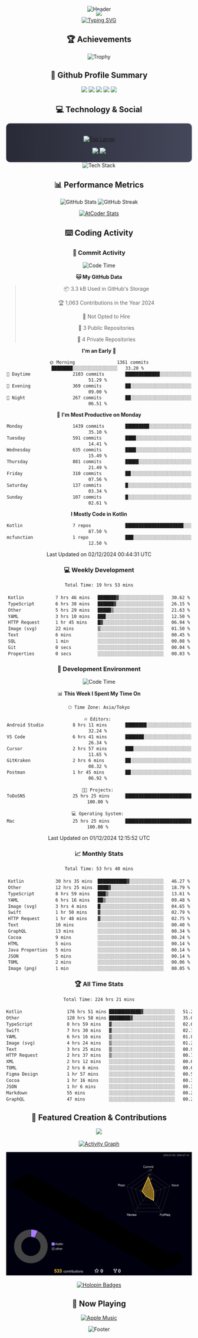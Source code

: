 <div align="center">
  
![Header](https://capsule-render.vercel.app/api?type=waving&color=gradient&customColorList=12&height=300&section=header&text=Welcome%20to%20Batapii's%20Universe&fontSize=50&animation=fadeIn&fontAlignY=40&desc=Android%20Developer%20|%20Kotlin%20LOVE%20)

<div style="margin-top: -20px;">
  <img src="https://readme-typing-svg.herokuapp.com/?lines=Crafting+Android+Experiences;Building+Tomorrow's+Apps+Today;Always+Learning,+Always+Growing&font=Fira%20Code&center=true&width=440&height=45&color=f75c7e&vCenter=true&size=22&pause=1000">
</div>

<a href="https://git.io/typing-svg">
  <img src="https://readme-typing-svg.demolab.com?font=Fira+Code&weight=600&size=28&duration=4000&pause=1000&center=true&vCenter=true&width=800&lines=Hey+there!+I'm+Batapii+%F0%9F%91%8B;Android+Developer+from+Japan+%F0%9F%87%AF%F0%9F%87%B5" alt="Typing SVG" />
</a>

## 🏆 Achievements

![Trophy](https://github-profile-trophy.vercel.app/?username=batapii&theme=onestar&no-frame=true&no-bg=true&column=8&rank=SSS,SS,S,AAA,AA,A,B,C&margin-w=10&margin-h=10)

## 🎯 Github Profile Summary

<div align="center">
  <img src="http://github-profile-summary-cards.vercel.app/api/cards/profile-details?username=batapii&theme=radical" />
  <img src="http://github-profile-summary-cards.vercel.app/api/cards/repos-per-language?username=batapii&theme=radical" />
  <img src="http://github-profile-summary-cards.vercel.app/api/cards/most-commit-language?username=batapii&theme=radical" />
  <img src="http://github-profile-summary-cards.vercel.app/api/cards/stats?username=batapii&theme=radical" />
  <img src="http://github-profile-summary-cards.vercel.app/api/cards/productive-time?username=batapii&theme=radical" />
</div>

## 💻 Technology & Social

<div align="center" style="background: linear-gradient(to right, #282A36, #44475A); padding: 20px; border-radius: 10px;">

[![Top Langs](https://github-readme-stats.vercel.app/api/top-langs/?username=batapii
)](https://github.com/anuraghazra/github-readme-stats)

<div style="margin-top: 15px">
<a href="https://github.com/batapii"><img src="https://img.shields.io/github/followers/batapii?style=for-the-badge&logo=github&label=Follow&color=ff6e96&labelColor=282A36"/></a>
<a href="https://twitter.com/batapii3939"><img src="https://img.shields.io/twitter/follow/batapii?style=for-the-badge&logo=twitter&color=1DA1F2&labelColor=282A36&label= Twitter"/></a>
</div>

</div>

<div align="center">
<img src="https://github-readme-tech-stack.vercel.app/api/cards?title=Tech+Stack&align=center&titleAlign=center&fontSize=20&lineHeight=10&lineCount=4&theme=github_dark&width=800&bg=%230D1117&badge=%23161B22&border=%2321262D&titleColor=%2358A6FF&line1=kotlin%2Ckotlin%2C0095D5%3Bandroid%2Candroid%2C00ff00%3Bjetpackcompose%2Cjetpack%2C4285F4%3B&line2=swift%2Cswift%2CFA7343%3Bfirebase%2Cfirebase%2CFFCA28%3Bgithub%2Cgithub%2C181717%3B&line3=typescript%2Ctypescript%2C3178C6%3Bgraphql%2Cgraphql%2CE10098%3Bsupabase%2Csupabase%2C3FCF8E%3B&line4=gradle%2Cgradle%2C02303A%3Bgitkraken%2Cgitkraken%2C179287%3Bpostman%2Cpostman%2CFF6C37%3B" alt="Tech Stack" />
</div>



## 📊 Performance Metrics

<div align="center">

![GitHub Stats](https://github-readme-stats.vercel.app/api?username=batapii&show_icons=true&theme=radical&hide_border=true&bg_color=0D1117)
![GitHub Streak](https://github-readme-streak-stats.herokuapp.com/?user=batapii&theme=radical&hide_border=true&background=0D1117)

[![AtCoder Stats](https://atcoder-readme-stats.vercel.app/stats/batapii3939?theme=dark&show_history=5&width=495)](https://github.com/iwbc-mzk/atcoder-readme-stats)

</div>

## ⌨️ Coding Activity

### 🌟 Commit Activity
<!--START_SECTION:commit-stats-->
![Code Time](http://img.shields.io/badge/Code%20Time-345%20hrs%2032%20mins-blue)

**🐱 My GitHub Data** 

> 📦 3.3 kB Used in GitHub's Storage 
 > 
> 🏆 1,063 Contributions in the Year 2024
 > 
> 🚫 Not Opted to Hire
 > 
> 📜 3 Public Repositories 
 > 
> 🔑 4 Private Repositories 
 > 
**I'm an Early 🐤** 

```text
🌞 Morning                1361 commits        ████████░░░░░░░░░░░░░░░░░   33.20 % 
🌆 Daytime                2103 commits        █████████████░░░░░░░░░░░░   51.29 % 
🌃 Evening                369 commits         ██░░░░░░░░░░░░░░░░░░░░░░░   09.00 % 
🌙 Night                  267 commits         ██░░░░░░░░░░░░░░░░░░░░░░░   06.51 % 
```
📅 **I'm Most Productive on Monday** 

```text
Monday                   1439 commits        █████████░░░░░░░░░░░░░░░░   35.10 % 
Tuesday                  591 commits         ████░░░░░░░░░░░░░░░░░░░░░   14.41 % 
Wednesday                635 commits         ████░░░░░░░░░░░░░░░░░░░░░   15.49 % 
Thursday                 881 commits         █████░░░░░░░░░░░░░░░░░░░░   21.49 % 
Friday                   310 commits         ██░░░░░░░░░░░░░░░░░░░░░░░   07.56 % 
Saturday                 137 commits         █░░░░░░░░░░░░░░░░░░░░░░░░   03.34 % 
Sunday                   107 commits         █░░░░░░░░░░░░░░░░░░░░░░░░   02.61 % 
```


**I Mostly Code in Kotlin** 

```text
Kotlin                   7 repos             ██████████████████████░░░   87.50 % 
mcfunction               1 repo              ███░░░░░░░░░░░░░░░░░░░░░░   12.50 % 
```




 Last Updated on 02/12/2024 00:44:31 UTC
<!--END_SECTION:commit-stats-->

### 💻 Weekly Development
<!--START_SECTION:wakatime-->

```txt
Total Time: 19 hrs 53 mins

Kotlin            7 hrs 46 mins   ███████▓░░░░░░░░░░░░░░░░░   30.62 %
TypeScript        6 hrs 38 mins   ██████▓░░░░░░░░░░░░░░░░░░   26.15 %
Other             5 hrs 29 mins   █████▒░░░░░░░░░░░░░░░░░░░   21.63 %
YAML              3 hrs 10 mins   ███░░░░░░░░░░░░░░░░░░░░░░   12.50 %
HTTP Request      1 hr 45 mins    █▓░░░░░░░░░░░░░░░░░░░░░░░   06.94 %
Image (svg)       22 mins         ▒░░░░░░░░░░░░░░░░░░░░░░░░   01.50 %
Text              6 mins          ░░░░░░░░░░░░░░░░░░░░░░░░░   00.45 %
SQL               1 min           ░░░░░░░░░░░░░░░░░░░░░░░░░   00.08 %
Git               0 secs          ░░░░░░░░░░░░░░░░░░░░░░░░░   00.04 %
Properties        0 secs          ░░░░░░░░░░░░░░░░░░░░░░░░░   00.03 %
```

<!--END_SECTION:wakatime-->

### 🔨 Development Environment
<!--START_SECTION:dev-stats-->
![Code Time](http://img.shields.io/badge/Code%20Time-345%20hrs%2019%20mins-blue)

📊 **This Week I Spent My Time On** 

```text
🕑︎ Time Zone: Asia/Tokyo

🔥 Editors: 
Android Studio           8 hrs 11 mins       ████████░░░░░░░░░░░░░░░░░   32.24 % 
VS Code                  6 hrs 41 mins       ███████░░░░░░░░░░░░░░░░░░   26.34 % 
Cursor                   2 hrs 57 mins       ███░░░░░░░░░░░░░░░░░░░░░░   11.65 % 
GitKraken                2 hrs 6 mins        ██░░░░░░░░░░░░░░░░░░░░░░░   08.32 % 
Postman                  1 hr 45 mins        ██░░░░░░░░░░░░░░░░░░░░░░░   06.92 % 

🐱‍💻 Projects: 
ToDoSNS                  25 hrs 25 mins      █████████████████████████   100.00 % 

💻 Operating System: 
Mac                      25 hrs 25 mins      █████████████████████████   100.00 % 
```


 Last Updated on 01/12/2024 12:15:52 UTC
<!--END_SECTION:dev-stats-->

### 📈 Monthly Stats
<!--START_SECTION:wakamonth-->

```txt
Total Time: 53 hrs 40 mins

Kotlin            30 hrs 35 mins  ███████████▓░░░░░░░░░░░░░   46.27 %
Other             12 hrs 25 mins  ████▓░░░░░░░░░░░░░░░░░░░░   18.79 %
TypeScript        8 hrs 59 mins   ███▒░░░░░░░░░░░░░░░░░░░░░   13.61 %
YAML              6 hrs 16 mins   ██▒░░░░░░░░░░░░░░░░░░░░░░   09.48 %
Image (svg)       3 hrs 4 mins    █░░░░░░░░░░░░░░░░░░░░░░░░   04.65 %
Swift             1 hr 50 mins    ▓░░░░░░░░░░░░░░░░░░░░░░░░   02.79 %
HTTP Request      1 hr 48 mins    ▓░░░░░░░░░░░░░░░░░░░░░░░░   02.75 %
Text              16 mins         ░░░░░░░░░░░░░░░░░░░░░░░░░   00.40 %
GraphQL           13 mins         ░░░░░░░░░░░░░░░░░░░░░░░░░   00.34 %
Cocoa             9 mins          ░░░░░░░░░░░░░░░░░░░░░░░░░   00.24 %
HTML              5 mins          ░░░░░░░░░░░░░░░░░░░░░░░░░   00.14 %
Java Properties   5 mins          ░░░░░░░░░░░░░░░░░░░░░░░░░   00.14 %
JSON              5 mins          ░░░░░░░░░░░░░░░░░░░░░░░░░   00.14 %
TOML              2 mins          ░░░░░░░░░░░░░░░░░░░░░░░░░   00.06 %
Image (png)       1 min           ░░░░░░░░░░░░░░░░░░░░░░░░░   00.05 %
```

<!--END_SECTION:wakamonth-->

### 🏆 All Time Stats
<!--START_SECTION:wakaalltime-->

```txt
Total Time: 224 hrs 21 mins

Kotlin                 176 hrs 51 mins ████████████▓░░░░░░░░░░░░   51.22 %
Other                  120 hrs 58 mins ████████▓░░░░░░░░░░░░░░░░   35.03 %
TypeScript             8 hrs 59 mins   ▓░░░░░░░░░░░░░░░░░░░░░░░░   02.61 %
Swift                  7 hrs 30 mins   ▓░░░░░░░░░░░░░░░░░░░░░░░░   02.17 %
YAML                   6 hrs 16 mins   ▒░░░░░░░░░░░░░░░░░░░░░░░░   01.82 %
Image (svg)            4 hrs 24 mins   ▒░░░░░░░░░░░░░░░░░░░░░░░░   01.28 %
Text                   3 hrs 25 mins   ▒░░░░░░░░░░░░░░░░░░░░░░░░   00.99 %
HTTP Request           2 hrs 37 mins   ▒░░░░░░░░░░░░░░░░░░░░░░░░   00.76 %
XML                    2 hrs 12 mins   ░░░░░░░░░░░░░░░░░░░░░░░░░   00.64 %
TOML                   2 hrs 6 mins    ░░░░░░░░░░░░░░░░░░░░░░░░░   00.61 %
Figma Design           1 hr 57 mins    ░░░░░░░░░░░░░░░░░░░░░░░░░   00.57 %
Cocoa                  1 hr 16 mins    ░░░░░░░░░░░░░░░░░░░░░░░░░   00.37 %
JSON                   1 hr 6 mins     ░░░░░░░░░░░░░░░░░░░░░░░░░   00.32 %
Markdown               55 mins         ░░░░░░░░░░░░░░░░░░░░░░░░░   00.27 %
GraphQL                47 mins         ░░░░░░░░░░░░░░░░░░░░░░░░░   00.23 %
```

<!--END_SECTION:wakaalltime-->


## 🌟 Featured Creation & Contributions

<div align="center">
  <a href="https://github.com/batapii/ToDoSNS">
    <img src="https://github-readme-stats.vercel.app/api/pin/?username=batapii&repo=ToDoSNS&theme=radical&hide_border=true&bg_color=0D1117" />
  </a>

[![Activity Graph](https://github-readme-activity-graph.vercel.app/graph?username=batapii&custom_title=Contribution%20Graph&hide_border=true&theme=radical&bg_color=0D1117)](https://github.com/ashutosh00710/github-readme-activity-graph)

![3D Contrib](./profile-3d-contrib/profile-night-rainbow.svg)

[![Holopin Badges](https://holopin.me/batapii)](https://holopin.io/@batapii)

</div>

## 🎵 Now Playing

<div align="center">
  
[![Apple Music](https://music-profile.rayriffy.com/theme/dark.svg?uid=001005.6598667d2ffd4a10a4f429edd0ba24c4.1156)](https://github.com/rayriffy/apple-music-github-profile)

</div>

![Footer](https://capsule-render.vercel.app/api?type=waving&color=gradient&customColorList=12&height=100&section=footer)

</div>
